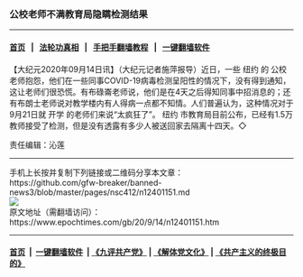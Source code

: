 ### 公校老师不满教育局隐瞒检测结果
------------------------

#### [首页](https://github.com/gfw-breaker/banned-news3/blob/master/README.md) &nbsp;&nbsp;|&nbsp;&nbsp; [法轮功真相](https://github.com/begood0513/basic/blob/master/README.md)  &nbsp;&nbsp;|&nbsp;&nbsp; [手把手翻墙教程](https://github.com/gfw-breaker/guides/wiki)  &nbsp;&nbsp;|&nbsp;&nbsp; [一键翻墙软件](https://github.com/gfw-breaker/nogfw/blob/master/README.md)  



<div><p>
 【大纪元2020年09月14日讯】（大纪元记者施萍报导）近日，一些
 <ok href="https://www.epochtimes.com/gb/tag/%E7%BA%BD%E7%BA%A6.html">
  纽约
 </ok>
 的
 <ok href="https://www.epochtimes.com/gb/tag/%E5%85%AC%E6%A0%A1.html">
  公校
 </ok>
 老师抱怨，他们在一些同事COVID-19病毒检测呈阳性的情况下，没有得到通知，这让老师们很恐慌。有布碌崙老师说，他们是在4天之后得知同事中招消息的；还有布朗士老师说对教学楼内有人得病一点都不知情。人们普遍认为，这种情况对于9月21日就
 <ok href="https://www.epochtimes.com/gb/tag/%E5%BC%80%E5%AD%A6.html">
  开学
 </ok>
 的老师们来说“太疯狂了”。
 <ok href="https://www.epochtimes.com/gb/tag/%E7%BA%BD%E7%BA%A6.html">
  纽约
 </ok>
 市教育局目前公布，已经有1.5万教师接受了检测，但是没有透露有多少人被送回家去隔离十四天。◇
</p>
<p>
 责任编辑：沁莲
</p>
</div>
<hr/>
手机上长按并复制下列链接或二维码分享本文章：<br/>
https://github.com/gfw-breaker/banned-news3/blob/master/pages/nsc412/n12401151.md <br/>
<a href='https://github.com/gfw-breaker/banned-news3/blob/master/pages/nsc412/n12401151.md'><img src='https://github.com/gfw-breaker/banned-news3/blob/master/pages/nsc412/n12401151.md.png'/></a> <br/>
原文地址（需翻墙访问）：https://www.epochtimes.com/gb/20/9/14/n12401151.htm


------------------------
#### [首页](https://github.com/gfw-breaker/banned-news3/blob/master/README.md) &nbsp;|&nbsp; [一键翻墙软件](https://github.com/gfw-breaker/nogfw/blob/master/README.md) &nbsp;| [《九评共产党》](https://github.com/gfw-breaker/9ping.md/blob/master/README.md#九评之一评共产党是什么) | [《解体党文化》](https://github.com/gfw-breaker/jtdwh.md/blob/master/README.md) | [《共产主义的终极目的》](https://github.com/gfw-breaker/gczydzjmd.md/blob/master/README.md)


<img src='http://gfw-breaker.win/banned-news3/pages/nsc412/n12401151.md' width='0px' height='0px'/>